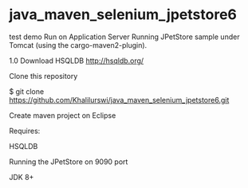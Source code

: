 # java_maven_selenium_jpetstore6
test demo
Run on Application Server
Running JPetStore sample under Tomcat (using the cargo-maven2-plugin).

1.0 Download HSQLDB http://hsqldb.org/ 

Clone this repository

$ git clone https://github.com/Khalilurswi/java_maven_selenium_jpetstore6.git

Create maven project on Eclipse

Requires:

HSQLDB

Running the JPetStore on 9090 port

JDK 8+



